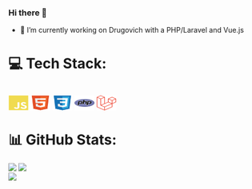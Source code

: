 ### Hi there 👋

- 🔭 I’m currently working on Drugovich with a PHP/Laravel and Vue.js

# 💻 Tech Stack:
<div style="display: inline_block"><br>
  <img align="center" alt="Gabriel-Js" height="30" width="40" src="https://raw.githubusercontent.com/devicons/devicon/master/icons/javascript/javascript-plain.svg">
  <img align="center" alt="Gabriel-HTML" height="30" width="40" src="https://raw.githubusercontent.com/devicons/devicon/master/icons/html5/html5-original.svg">
  <img align="center" alt="Gabriel-CSS" height="30" width="40" src="https://raw.githubusercontent.com/devicons/devicon/master/icons/css3/css3-original.svg">
  <img align="center" alt="Gabriel-PHP" height="30" width="40" src="https://raw.githubusercontent.com/devicons/devicon/master/icons/php/php-original.svg">
  <img align="center" alt="Gabriel-LARAVEL" height="30" width="40" src="https://raw.githubusercontent.com/devicons/devicon/master/icons/laravel/laravel-original.svg">
</div>

# 📊 GitHub Stats:
![](https://github-readme-stats.vercel.app/api?username=gbrielrobles&theme=tokyonight&hide_border=false&include_all_commits=true&count_private=true)
![](https://github-readme-streak-stats.herokuapp.com/?user=gbrielrobles&theme=tokyonight&hide_border=false)<br/>
![](https://github-readme-stats.vercel.app/api/top-langs/?username=gbrielrobles&theme=tokyonight&hide_border=false&include_all_commits=true&count_private=true&layout=compact)

